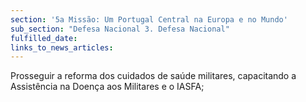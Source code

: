 ```yaml
---
section: '5a Missão: Um Portugal Central na Europa e no Mundo'
sub_section: "Defesa Nacional 3. Defesa Nacional"
fulfilled_date:
links_to_news_articles:
---
```


Prosseguir a reforma dos cuidados de saúde militares, capacitando a Assistência na Doença aos Militares e o IASFA;
